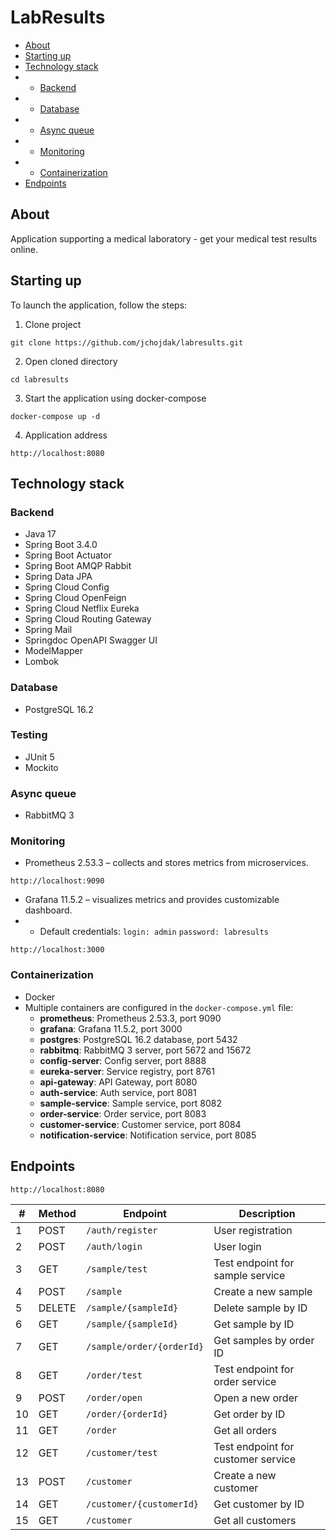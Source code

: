 # LabResults
* [About](#about)
* [Starting up](#starting-up)
* [Technology stack](#technology-stack)
* * [Backend](#backend)
* * [Database](#database)
* * [Async queue](#async-queue)
* * [Monitoring](#monitoring)
* * [Containerization](#containerization)
* [Endpoints](#endpoints)

## About
Application supporting a medical laboratory - get your medical test results online.

## Starting up
To launch the application, follow the steps:
1. Clone project
```
git clone https://github.com/jchojdak/labresults.git
```
2. Open cloned directory
```
cd labresults
```
3. Start the application using docker-compose
```
docker-compose up -d
```
4. Application address
```
http://localhost:8080
```

## Technology stack
### Backend
* Java 17
* Spring Boot 3.4.0
* Spring Boot Actuator
* Spring Boot AMQP Rabbit
* Spring Data JPA
* Spring Cloud Config
* Spring Cloud OpenFeign
* Spring Cloud Netflix Eureka
* Spring Cloud Routing Gateway
* Spring Mail
* Springdoc OpenAPI Swagger UI
* ModelMapper
* Lombok

### Database
* PostgreSQL 16.2

### Testing
* JUnit 5
* Mockito

### Async queue
* RabbitMQ 3

### Monitoring
* Prometheus 2.53.3 – collects and stores metrics from microservices.
```
http://localhost:9090
```
* Grafana 11.5.2 – visualizes metrics and provides customizable dashboard.
* * Default credentials: `login: admin` `password: labresults`
```
http://localhost:3000
```

### Containerization
* Docker
* Multiple containers are configured in the `docker-compose.yml` file:
  - **prometheus**: Prometheus 2.53.3, port 9090
  - **grafana**: Grafana 11.5.2, port 3000
  - **postgres**: PostgreSQL 16.2 database, port 5432
  - **rabbitmq**: RabbitMQ 3 server, port 5672 and 15672
  - **config-server**: Config server, port 8888
  - **eureka-server**: Service registry, port 8761
  - **api-gateway**: API Gateway, port 8080
  - **auth-service**: Auth service, port 8081
  - **sample-service**: Sample service, port 8082
  - **order-service**: Order service, port 8083
  - **customer-service**: Customer service, port 8084
  - **notification-service**: Notification service, port 8085

## Endpoints

```
http://localhost:8080
```

| #  | Method | Endpoint                  | Description                        |
|----|--------|---------------------------|------------------------------------|
| 1  | POST   | `/auth/register`          | User registration                  |
| 2  | POST   | `/auth/login`             | User login                         |
| 3  | GET    | `/sample/test`            | Test endpoint for sample service   |
| 4  | POST   | `/sample`                 | Create a new sample                |
| 5  | DELETE | `/sample/{sampleId}`      | Delete sample by ID                |
| 6  | GET    | `/sample/{sampleId}`      | Get sample by ID                   |
| 7  | GET    | `/sample/order/{orderId}` | Get samples by order ID            |
| 8  | GET    | `/order/test`             | Test endpoint for order service    |
| 9  | POST   | `/order/open`             | Open a new order                   |
| 10 | GET    | `/order/{orderId}`        | Get order by ID                    |
| 11 | GET    | `/order`                  | Get all orders                     |
| 12 | GET    | `/customer/test`          | Test endpoint for customer service |
| 13 | POST   | `/customer`               | Create a new customer              |
| 14 | GET    | `/customer/{customerId}`  | Get customer by ID                 |
| 15 | GET    | `/customer`               | Get all customers                  |